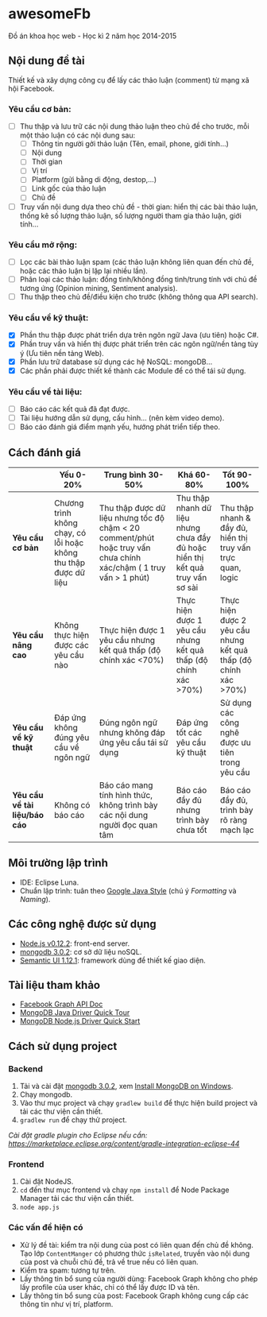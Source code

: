 # awesomeFb
Đồ án khoa học web - Học kì 2 năm học 2014-2015

## Nội dung đề tài
Thiết kế và xây dựng công cụ để lấy các thảo luận (comment) từ mạng xã hội Facebook.

### Yêu cầu cơ bản:
- [ ] Thu thập và lưu trữ các nội dung thảo luận theo chủ đề cho trước, mỗi một
thảo luận có các nội dung sau: 
  - [ ] Thông tin người gởi thảo luận (Tên, email, phone, giới tính...)
  - [ ] Nội dung
  - [ ] Thời gian
  - [ ] Vị trí
  - [ ] Platform (gửi bằng di động, destop,...)
  - [ ] Link gốc của thảo luận
  - [ ] Chủ đề
- [ ] Truy vấn nội dung dựa theo chủ đề - thời gian: hiển thị các bài thảo luận, thống
kê số lượng thảo luận, số lượng người tham gia thảo luận, giới tính...

### Yêu cầu mở rộng:
- [ ] Lọc các bài thảo luận spam (các thảo luận không liên quan đến chủ đề, hoặc các
thảo luận bị lặp lại nhiều lần).
- [ ] Phân loại các thảo luận: đồng tình/không đồng tình/trung tính với chủ đề tương
ứng (Opinion mining, Sentiment analysis).
- [ ] Thu thập theo chủ đề/điều kiện cho trước (không thông qua API search).

### Yêu cầu về kỹ thuật:
- [x] Phần thu thập được phát triển dựa trên ngôn ngữ Java (ưu tiên) hoặc C#.
- [x] Phần truy vấn và hiển thị được phát triển trên các ngôn ngữ/nền tảng tùy ý (Ưu
tiên nền tảng Web).
- [x] Phần lưu trữ database sử dụng các hệ NoSQL: mongoDB…
- [x] Các phần phải được thiết kế thành các Module để có thể tái sử dụng.

### Yêu cầu về tài liệu:
- [ ] Báo cáo các kết quả đã đạt được.
- [ ] Tài liệu hướng dẫn sử dụng, cấu hình… (nên kèm video demo).
- [ ] Báo cáo đánh giá điểm mạnh yếu, hướng phát triển tiếp theo.

## Cách đánh giá

|  | Yếu 0-20% | Trung bình 30-50% |  Khá 60-80% | Tốt 90-100% |
| ------------- | ------------- | ------------- | ------------- | ------------- |
| <b>Yêu cầu cơ bản</b> | Chương trình không chạy, có lỗi hoặc không thu thập được dữ liệu | Thu thập được dữ liệu nhưng tốc độ chậm < 20 comment/phút hoặc truy vấn chưa chính xác/chậm ( 1 truy vấn > 1 phút) | Thu thập nhanh dữ liệu nhưng chưa đầy đủ hoặc hiển thị kết quả truy vấn sơ sài | Thu thập nhanh & đầy đủ, hiển thị truy vấn trực quan, logic |
| <b>Yêu cầu nâng cao</b> | Không thực hiện được các yêu cầu nào | Thực hiện được 1 yêu cầu nhưng kết quả thấp (độ chính xác <70%) | Thực hiện được 1 yêu cầu nhưng kết quả thấp (độ chính xác >70%) | Thực hiện được 2 yêu cầu nhưng kết quả thấp (độ chính xác >70%) |
| <b>Yêu cầu về kỹ thuật</b> | Đáp ứng không đúng yêu cầu về ngôn ngữ | Đúng ngôn ngữ nhưng không đáp ứng yêu cầu tái sử dụng | Đáp ứng tốt các yêu cầu kỹ thuật | Sử dụng các công nghê được ưu tiên trong yêu cầu |
| <b>Yêu cầu về tài liệu/báo cáo</b> | Không có báo cáo | Báo cáo mang tính hình thức, không trình bày các nội dung người đọc quan tâm | Báo cáo đầy đủ nhưng trình bày chưa tốt | Báo cáo đầy đủ, trình bày rõ ràng mạch lạc |

## Môi trường lập trình

* IDE: Eclipse Luna.
* Chuẩn lập trình: tuân theo [Google Java Style](https://google-styleguide.googlecode.com/svn/trunk/javaguide.html) (chú ý *Formatting* và *Naming*).

## Các công nghệ được sử dụng

* [Node.js v0.12.2](https://nodejs.org/): front-end server.
* [mongodb 3.0.2](https://www.mongodb.org/): cơ sở dữ liệu noSQL.
* [Semantic UI 1.12.1](http://semantic-ui.com/): framework dùng để thiết kế giao diện.

## Tài liệu tham khảo

* [Facebook Graph API Doc](https://developers.facebook.com/docs/graph-api)
* [MongoDB Java Driver Quick Tour](http://mongodb.github.io/mongo-java-driver/2.13/getting-started/quick-tour/)
* [MongoDB Node.js Driver Quick Start](http://mongodb.github.io/node-mongodb-native/2.0/)

## Cách sử dụng project

### Backend

1. Tải và cài đặt [mongodb 3.0.2](https://www.mongodb.org/), xem [Install MongoDB on Windows](http://docs.mongodb.org/getting-started/shell/tutorial/install-mongodb-on-windows/).
2. Chạy mongodb.
3. Vào thư mục project và chạy ```gradlew build``` để thực hiện build project và tải các thư viện cần thiết.
4. ```gradlew run``` để chạy thử project.

*Cài đặt gradle plugin cho Eclipse nếu cần: https://marketplace.eclipse.org/content/gradle-integration-eclipse-44*

### Frontend

1. Cài đặt NodeJS.
2. ```cd``` đến thư mục frontend và chạy ```npm install``` để Node Package Manager tải các thư viện cần thiết.
3. ```node app.js```

### Các vấn đề hiện có

- Xử lý đề tài: kiểm tra nội dung của post có liên quan đến chủ đề không. Tạo lớp ```ContentManger``` có phương thức ```isRelated```, truyền vào nội dung của post và chuỗi chủ đề, trả về true nếu có liên quan.
- Kiểm tra spam: tương tự trên.
- Lấy thông tin bổ sung của người dùng: Facebook Graph không cho phép lấy profile của user khác, chỉ có thể lấy được ID và tên.
- Lấy thông tin bổ sung của post: Facebook Graph không cung cấp các thông tin như vị trí, platform.
